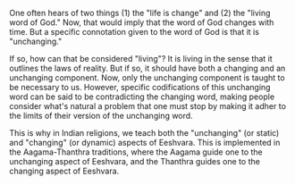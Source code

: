 One often hears of two things (1) the "life is change" and (2) the "living word of God." Now, that would imply that the word of God changes with time. But a specific connotation given to the word of God is that it is "unchanging."

If so, how can that be considered "living"? It is living in the sense that it outlines the laws of reality. But if so, it should have both a changing and an unchanging component. Now, only the unchanging component is taught to be necessary to us. However, specific codifications of this unchanging word can be said to be contradicting the changing word, making people consider what's natural a problem that one must stop by making it adher to the limits of their version of the unchanging word.

This is why in Indian religions, we teach both the "unchanging" (or static) and "changing" (or dynamic) aspects of Eeshvara. This is implemented in the Aagama-Thanthra traditions, where the Aagama guide one to the unchanging aspect of Eeshvara, and the Thanthra guides one to the changing aspect of Eeshvara.